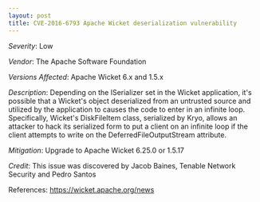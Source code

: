 ```yaml
---
layout: post
title: CVE-2016-6793 Apache Wicket deserialization vulnerability
---
```


*Severity*: Low

*Vendor*: The Apache Software Foundation

*Versions Affected*: Apache Wicket 6.x and 1.5.x

*Description*: Depending on the ISerializer set in the Wicket application, 
it's possible that a Wicket's object deserialized from an untrusted source 
and utilized by the application to causes the code to enter in an infinite 
loop. Specifically, Wicket's DiskFileItem class, serialized by Kryo, allows 
an attacker to hack its serialized form to put a client on an infinite loop 
if the client attempts to write on the DeferredFileOutputStream attribute.

*Mitigation*: Upgrade to Apache Wicket 6.25.0 or 1.5.17

*Credit*: This issue was discovered 
by Jacob Baines, Tenable Network Security and Pedro Santos

References: https://wicket.apache.org/news

